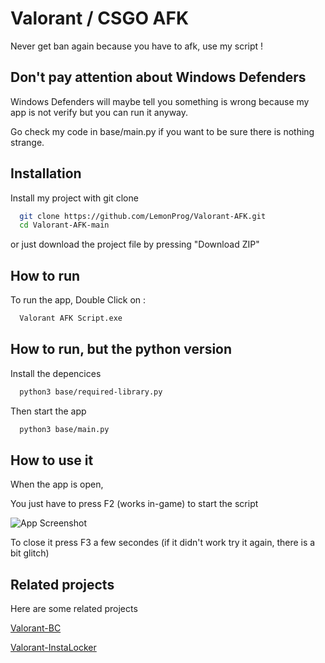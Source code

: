 
# Valorant / CSGO AFK

Never get ban again because you have to afk, use my script !


## Don't pay attention about Windows Defenders
Windows Defenders will maybe tell you something is wrong because my app is not verify
but you can run it anyway. 

Go check my code in base/main.py if you want to be sure there is nothing strange.
## Installation

Install my project with git clone

```bash
  git clone https://github.com/LemonProg/Valorant-AFK.git
  cd Valorant-AFK-main
```
or just download the project file by pressing "Download ZIP"


## How to run

To run the app, Double Click on :

```bash
  Valorant AFK Script.exe
```
## How to run, but the python version



Install the depencices

```bash
  python3 base/required-library.py
```
Then start the app

```bash
  python3 base/main.py
```

## How to use it

When the app is open,

You just have to press F2 (works in-game) to start the script 

![App Screenshot](https://online-hoster.000webhostapp.com/Images/../uploads/16631541332087611791616697737.png)

To close it press F3 a few secondes (if it didn't work try it again, there is a bit glitch)
## Related projects

Here are some related projects

[Valorant-BC](https://github.com/LemonProg/Valorant-BC)

[Valorant-InstaLocker](https://github.com/LemonProg/Valorant-Instalocker)


